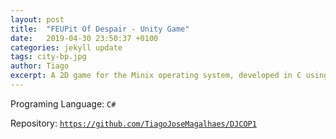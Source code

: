 ```yaml
---
layout: post
title:  "FEUPit Of Despair - Unity Game"
date:   2019-04-30 23:50:37 +0100
categories: jekyll update
tags: city-bp.jpg
author: Tiago
excerpt: A 2D game for the Minix operating system, developed in C using only the C standard library and Minix's OS API.
---
```


Programing Language: `C#`

Repository: [`https://github.com/TiagoJoseMagalhaes/DJCOP1`](https://github.com/TiagoJoseMagalhaes/DJCOP1)